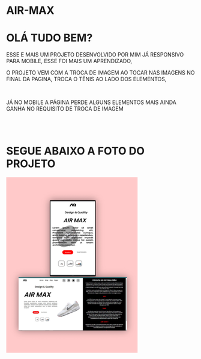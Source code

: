 # AIR-MAX

<h1> OLÁ TUDO BEM?</h1>

<p> ESSE E MAIS UM PROJETO DESENVOLVIDO POR MIM JÁ RESPONSIVO PARA MOBILE, ESSE FOI MAIS UM APRENDIZADO,

<br>

O PROJETO VEM COM A TROCA DE IMAGEM AO TOCAR NAS IMAGENS NO FINAL DA PAGINA, TROCA O TÊNIS AO LADO DOS ELEMENTOS,

<br>

JÁ NO MOBILE A PÁGINA PERDE ALGUNS ELEMENTOS MAIS AINDA GANHA NO REQUISITO DE TROCA DE IMAGEM

<br>
<br>

<h1 text-align="center"> SEGUE ABAIXO A FOTO DO PROJETO</h1>

<img width="350px" src="./assets/projetoFinal.jpeg" alt=" IMAGEM-MEU-PROJETO" >
